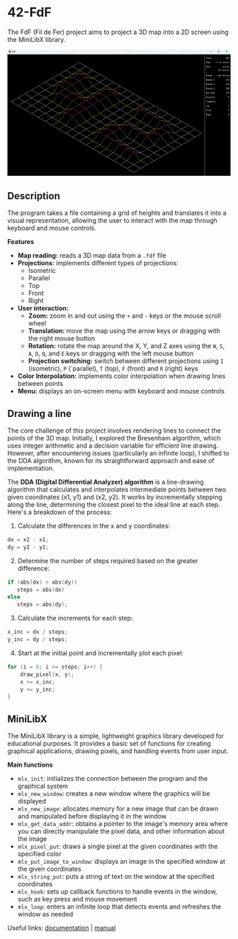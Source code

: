 # 42-FdF

The FdF (Fil de Fer) project aims to project a 3D map into a 2D screen using the MiniLibX library.

<p align="center">
  <img src="gif/fdf.gif"><br />
</p>

## Description

The program takes a file containing a grid of heights and translates it into a visual representation, allowing the user to interact with the map through keyboard and mouse controls.

**Features**
*   **Map reading:** reads a 3D map data from a `.fdf` file
*   **Projections:** implements different types of projections:
    *   Isometric
    *   Parallel
    *   Top
    *   Front
    *   Right
*   **User interaction:**
    *   **Zoom:** zoom in and out using the `+` and `-` keys or the mouse scroll wheel
    *   **Translation:** move the map using the arrow keys or dragging with the right mouse button
    *   **Rotation:** rotate the map around the X, Y, and Z axes using the `W`, `S`, `A`, `D`, `Q`, and `E` keys or dragging with the left mouse button
    *   **Projection switching:** switch between different projections using `I` (isometric), `P` (´parallel), `T` (top), `F` (front) and `R` (right) keys
*   **Color Interpolation:** implements color interpolation when drawing lines between points
*   **Menu:** displays an on-screen menu with keyboard and mouse controls

## Drawing a line

The core challenge of this project involves rendering lines to connect the points of the 3D map. Initially, I explored the Bresenham algorithm, which uses integer arithmetic and a decision variable for efficient line drawing. However, after encountering issues (particularly an infinite loop), I shifted to the DDA algorithm, known for its straightforward approach and ease of implementation.

The **DDA (Digital Differential Analyzer) algorithm** is a line-drawing algorithm that calculates and interpolates intermediate points between two given coordinates (x1, y1) and (x2, y2). It works by incrementally stepping along the line, determining the closest pixel to the ideal line at each step. Here's a breakdown of the process:

1. Calculate the differences in the x and y coordinates:
```c
dx = x2 - x1;
dy = y2 - y1;
```
2. Determine the number of steps required based on the greater difference:
```c
if (abs(dx) > abs(dy)) 
   steps = abs(dx)
else
   steps = abs(dy);
```
3. Calculate the increments for each step:
```c
x_inc = dx / steps;
y_inc = dy / steps;
```
4. Start at the initial point and incrementally plot each pixel:
```c
for (i = 0; i <= steps; i++) {
    draw_pixel(x, y);
    x += x_inc;
    y += y_inc;
}
```

## MiniLibX

The MiniLibX library is a simple, lightweight graphics library developed for educational purposes. It provides a basic set of functions for creating graphical applications, drawing pixels, and handling events from user input.<br />

**Main functions**
*  `mlx_init`: initializes the connection between the program and the graphical system
*  `mlx_new_window`: creates a new window where the graphics will be displayed
*  `mlx_new_image`: allocates memory for a new image that can be drawn and manipulated before displaying it in the window
*  `mlx_get_data_addr`: obtains a pointer to the image's memory area where you can directly manipulate the pixel data, and other information about the image
*  `mlx_pixel_put`: draws a single pixel at the given coordinates with the specified color
*  `mlx_put_image_to_window`: displays an image in the specified window at the given coordinates
*  `mlx_string_put`: puts a string of text on the window at the specified coordinates
*  `mlx_hook`: sets up callback functions to handle events in the window, such as key press and mouse movement
*  `mlx_loop`: enters an infinite loop that detects events and refreshes the window as needed

Useful links: [documentation](https://github.com/42Paris/minilibx-linux)   |   [manual](https://harm-smits.github.io/42docs/libs/minilibx)
